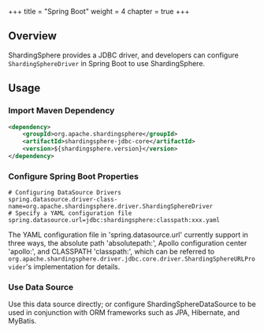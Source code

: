 +++
title = "Spring Boot"
weight = 4
chapter = true
+++

## Overview

ShardingSphere provides a JDBC driver, and developers can configure `ShardingSphereDriver` in Spring Boot to use ShardingSphere.

## Usage

### Import Maven Dependency

```xml
<dependency>
    <groupId>org.apache.shardingsphere</groupId>
    <artifactId>shardingsphere-jdbc-core</artifactId>
    <version>${shardingsphere.version}</version>
</dependency>
```

### Configure Spring Boot Properties

```properties
# Configuring DataSource Drivers
spring.datasource.driver-class-name=org.apache.shardingsphere.driver.ShardingSphereDriver
# Specify a YAML configuration file
spring.datasource.url=jdbc:shardingsphere:classpath:xxx.yaml
```

The YAML configuration file in 'spring.datasource.url' currently support in three ways, the absolute path 'absolutepath:', Apollo configuration center 'apollo:', and CLASSPATH 'classpath:', which can be referred to `org.apache.shardingsphere.driver.jdbc.core.driver.ShardingSphereURLProvider`'s implementation for details.

### Use Data Source

Use this data source directly; or configure ShardingSphereDataSource to be used in conjunction with ORM frameworks such as JPA, Hibernate, and MyBatis.
